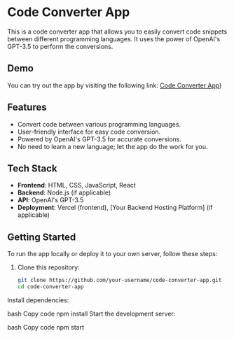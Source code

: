 # Code Converter App

This is a code converter app that allows you to easily convert code snippets between different programming languages. It uses the power of OpenAI's GPT-3.5 to perform the conversions.

## Demo

You can try out the app by visiting the following link:
[Code Converter App]([https://code-converter-frontend-three.vercel.app/]))

## Features

- Convert code between various programming languages.
- User-friendly interface for easy code conversion.
- Powered by OpenAI's GPT-3.5 for accurate conversions.
- No need to learn a new language; let the app do the work for you.

## Tech Stack

- **Frontend**: HTML, CSS, JavaScript, React
- **Backend**: Node.js (if applicable)
- **API**: OpenAI's GPT-3.5
- **Deployment**: Vercel (frontend), [Your Backend Hosting Platform] (if applicable)

## Getting Started

To run the app locally or deploy it to your own server, follow these steps:

1. Clone this repository:

   ```bash
   git clone https://github.com/your-username/code-converter-app.git
   cd code-converter-app
Install dependencies:

bash
Copy code
npm install
Start the development server:

bash
Copy code
npm start

